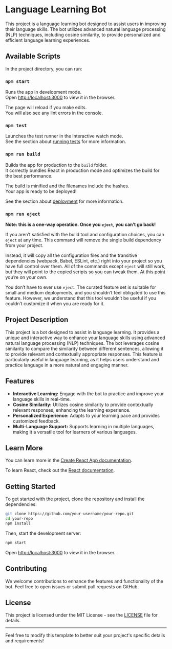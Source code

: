
# Language Learning Bot

This project is a language learning bot designed to assist users in improving their language skills. The bot utilizes advanced natural language processing (NLP) techniques, including cosine similarity, to provide personalized and efficient language learning experiences.

## Available Scripts

In the project directory, you can run:

### `npm start`

Runs the app in development mode.<br />
Open [http://localhost:3000](http://localhost:3000) to view it in the browser.

The page will reload if you make edits.<br />
You will also see any lint errors in the console.

### `npm test`

Launches the test runner in the interactive watch mode.<br />
See the section about [running tests](https://facebook.github.io/create-react-app/docs/running-tests) for more information.

### `npm run build`

Builds the app for production to the `build` folder.<br />
It correctly bundles React in production mode and optimizes the build for the best performance.

The build is minified and the filenames include the hashes.<br />
Your app is ready to be deployed!

See the section about [deployment](https://facebook.github.io/create-react-app/docs/deployment) for more information.

### `npm run eject`

**Note: this is a one-way operation. Once you `eject`, you can’t go back!**

If you aren’t satisfied with the build tool and configuration choices, you can `eject` at any time. This command will remove the single build dependency from your project.

Instead, it will copy all the configuration files and the transitive dependencies (webpack, Babel, ESLint, etc.) right into your project so you have full control over them. All of the commands except `eject` will still work, but they will point to the copied scripts so you can tweak them. At this point you’re on your own.

You don’t have to ever use `eject`. The curated feature set is suitable for small and medium deployments, and you shouldn’t feel obligated to use this feature. However, we understand that this tool wouldn’t be useful if you couldn’t customize it when you are ready for it.

## Project Description

This project is a bot designed to assist in language learning. It provides a unique and interactive way to enhance your language skills using advanced natural language processing (NLP) techniques. The bot leverages cosine similarity to compare the similarity between different sentences, allowing it to provide relevant and contextually appropriate responses. This feature is particularly useful in language learning, as it helps users understand and practice language in a more natural and engaging manner.

## Features

- **Interactive Learning:** Engage with the bot to practice and improve your language skills in real-time.
- **Cosine Similarity:** Utilizes cosine similarity to provide contextually relevant responses, enhancing the learning experience.
- **Personalized Experience:** Adapts to your learning pace and provides customized feedback.
- **Multi-Language Support:** Supports learning in multiple languages, making it a versatile tool for learners of various languages.

## Learn More

You can learn more in the [Create React App documentation](https://facebook.github.io/create-react-app/docs/getting-started).

To learn React, check out the [React documentation](https://reactjs.org/).

## Getting Started

To get started with the project, clone the repository and install the dependencies:

```bash
git clone https://github.com/your-username/your-repo.git
cd your-repo
npm install
```

Then, start the development server:

```bash
npm start
```

Open [http://localhost:3000](http://localhost:3000) to view it in the browser.

## Contributing

We welcome contributions to enhance the features and functionality of the bot. Feel free to open issues or submit pull requests on GitHub.

## License

This project is licensed under the MIT License - see the [LICENSE](LICENSE) file for details.

---

Feel free to modify this template to better suit your project's specific details and requirements!
